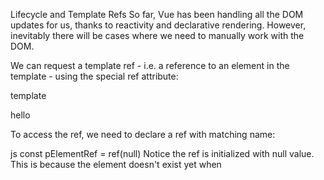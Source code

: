Lifecycle and Template Refs
So far, Vue has been handling all the DOM updates for us, thanks to reactivity and declarative rendering. However, inevitably there will be cases where we need to manually work with the DOM.

We can request a template ref - i.e. a reference to an element in the template - using the special ref attribute:

template
<p ref="pElementRef">hello</p>
To access the ref, we need to declare a ref with matching name:

js
const pElementRef = ref(null)
Notice the ref is initialized with null value. This is because the element doesn't exist yet when <script setup> is executed. The template ref is only accessible after the component is mounted.

To run code after mount, we can use the onMounted() function:

js
import { onMounted } from 'vue'

onMounted(() => {
  // component is now mounted.
})
This is called a lifecycle hook - it allows us to register a callback to be called at certain times of the component's lifecycle. There are other hooks such as onUpdated and onUnmounted. Check out the Lifecycle Diagram for more details.

Now, try to add an onMounted hook, access the <p> via pElementRef.value, and perform some direct DOM operations on it (e.g. changing its textContent).